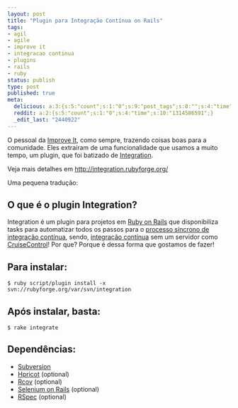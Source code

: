 ```yaml
---
layout: post
title: "Plugin para Integração Contínua on Rails"
tags:
- agil
- agile
- improve it
- integracao continua
- plugins
- rails
- ruby
status: publish
type: post
published: true
meta:
  delicious: a:3:{s:5:"count";s:1:"0";s:9:"post_tags";s:0:"";s:4:"time";s:10:"1229527070";}
  reddit: a:2:{s:5:"count";s:1:"0";s:4:"time";s:10:"1314586591";}
  _edit_last: "2440922"
---
```

O pessoal da [Improve It](://www.improveit.com.br), como sempre, trazendo coisas boas para a comunidade. Eles extraíram de uma funcionalidade que usamos a muito tempo, um plugin, que foi batizado de [Integration](://integration.rubyforge.org/).

Veja mais detalhes em <http://integration.rubyforge.org/>

Uma pequena tradução:

## O que é o plugin Integration?

Integration é um plugin para projetos em [Ruby on Rails](://www.rubyonrails.org/) que disponibiliza tasks para automatizar todos os passos para o [processo síncrono de integração contínua](://jamesshore.com/Blog/Why%20I%20Dont%20Like%20CruiseControl.html), sendo, [integração contínua](://martinfowler.com/articles/continuousIntegration.html) sem um servidor como [CruiseControl](://cruisecontrol.sourceforge.net/)! Por que? Porque é dessa forma que gostamos de fazer!

## Para instalar:

	$ ruby script/plugin install -x svn://rubyforge.org/var/svn/integration

## Após instalar, basta:

	$ rake integrate

## Dependências:

* [Subversion](http://subversion.tigris.org)
* [Hpricot](http://code.whytheluckystiff.net/hpricot) (optional)
* [Rcov](http://eigenclass.org/hiki.rb?rcov) (optional)
* [Selenium on Rails](http://selenium-on-rails.openqa.org) (optional)
* [RSpec](http://rspec.info) (optional)
